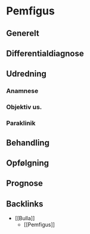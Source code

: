 # Pemfigus
## Generelt


## Differentialdiagnose


## Udredning
### Anamnese

### Objektiv us.

### Paraklinik

## Behandling


## Opfølgning


## Prognose


## Backlinks
* [[Bulla]]
	* [[Pemfigus]]

<!-- #anki/tag/med/Derma #anki/deck/Medicine -->

<!-- {BearID:3B803DD5-D836-4FB4-87DD-250D76B443DC-41270-000045A81A374488} -->
